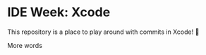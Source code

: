 # IDE Week: Xcode


This repository is a place to play around with commits in Xcode! :tada:

More words
